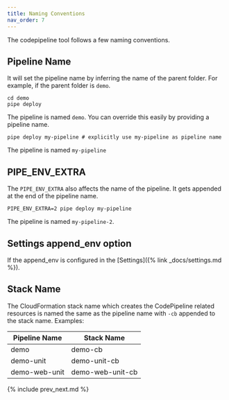 ```yaml
---
title: Naming Conventions
nav_order: 7
---
```


The codepipeline tool follows a few naming conventions.

## Pipeline Name

It will set the pipeline name by inferring the name of the parent folder.  For example, if the parent folder is `demo`.

    cd demo
    pipe deploy

The pipeline is named `demo`. You can override this easily by providing a pipeline name.

    pipe deploy my-pipeline # explicitly use my-pipeline as pipeline name

The pipeline is named `my-pipeline`

## PIPE_ENV_EXTRA

The `PIPE_ENV_EXTRA` also affects the name of the pipeline.  It gets appended at the end of the pipeline name.

    PIPE_ENV_EXTRA=2 pipe deploy my-pipeline

The pipeline is named `my-pipeline-2`.

## Settings append_env option

If the append_env is configured in the [Settings]({% link _docs/settings.md %}).

## Stack Name

The CloudFormation stack name which creates the CodePipeline related resources is named the same as the pipeline name with `-cb` appended to the stack name. Examples:

Pipeline Name | Stack Name
--- | ---
demo | demo-cb
demo-unit | demo-unit-cb
demo-web-unit | demo-web-unit-cb

{% include prev_next.md %}
